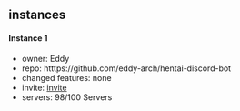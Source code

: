 ## instances
#### Instance 1
* owner: Eddy
* repo: htttps://github.com/eddy-arch/hentai-discord-bot
* changed features: none
* invite: [invite](https://discordapp.com/oauth2/authorize?client_id=745226000471687251&scope=bot&permissions=8)
* servers: 98/100 Servers
